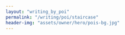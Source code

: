 ```yaml
---
layout: "writing_by_poi"
permalink: "/writing/poi/staircase"
header-img: "assets/owner/hero/pois-bg.jpg"
---
```

